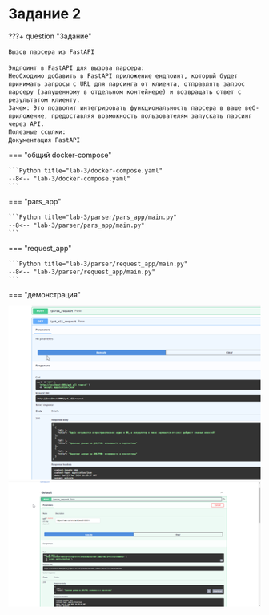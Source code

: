 # Задание 2 

???+ question "Задание"

    Вызов парсера из FastAPI

    Эндпоинт в FastAPI для вызова парсера:
    Необходимо добавить в FastAPI приложение ендпоинт, который будет принимать запросы с URL для парсинга от клиента, отправлять запрос парсеру (запущенному в отдельном контейнере) и возвращать ответ с результатом клиенту.
    Зачем: Это позволит интегрировать функциональность парсера в ваше веб-приложение, предоставляя возможность пользователям запускать парсинг через API.
    Полезные ссылки:
    Документация FastAPI

=== "общий docker-compose"

    ```Python title="lab-3/docker-compose.yaml"
    --8<-- "lab-3/docker-compose.yaml"
    ```


=== "pars_app"

    ```Python title="lab-3/parser/pars_app/main.py"
    --8<-- "lab-3/parser/pars_app/main.py"
    ```

=== "request_app"

    ```Python title="lab-3/parser/request_app/main.py"
    --8<-- "lab-3/parser/request_app/main.py"
    ```

=== "демонстрация"

![img.png](img.png)
![img_1.png](img_1.png)